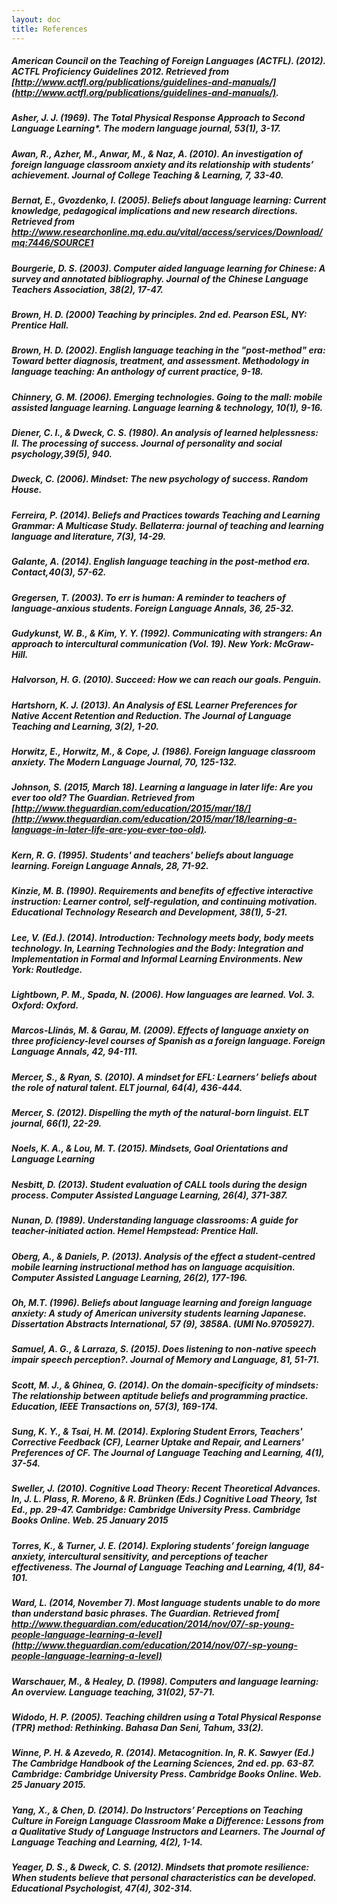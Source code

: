 ```yaml
---
layout: doc
title: References
---
```


##### American Council on the Teaching of Foreign Languages (ACTFL). (2012). ACTFL Proficiency Guidelines 2012. Retrieved from [http://www.actfl.org/publications/guidelines-and-manuals/](http://www.actfl.org/publications/guidelines-and-manuals/). 

##### Asher, J. J. (1969). The Total Physical Response Approach to Second Language Learning*. *The modern language journal*, *53*(1), 3-17.

##### Awan, R., Azher, M., Anwar, M., & Naz, A. (2010). An investigation of foreign language classroom anxiety and its relationship with students’ achievement. Journal of College Teaching & Learning, 7, 33-40.

##### Bernat, E., Gvozdenko, I. (2005). Beliefs about language learning: Current knowledge, pedagogical implications and new research directions. Retrieved from http://www.researchonline.mq.edu.au/vital/access/services/Download/mq:7446/SOURCE1

##### Bourgerie, D. S. (2003). Computer aided language learning for Chinese: A survey and annotated bibliography. *Journal of the Chinese Language Teachers Association*, 38(2), 17-47.

##### Brown, H. D. (2000) Teaching by principles. 2nd ed. Pearson ESL, NY: Prentice Hall.

##### Brown, H. D. (2002). English language teaching in the "post-method" era: Toward better diagnosis, treatment, and assessment. *Methodology in language teaching: An anthology of current practice*, 9-18.

##### Chinnery, G. M. (2006). Emerging technologies. Going to the mall: mobile assisted language learning. *Language learning & technology*, 10(1), 9-16.

##### Diener, C. I., & Dweck, C. S. (1980). An analysis of learned helplessness: II. The processing of success. *Journal of personality and social psychology*,*39*(5), 940.

##### Dweck, C. (2006). *Mindset: The new psychology of success*. Random House.

##### Ferreira, P. (2014). Beliefs and Practices towards Teaching and Learning Grammar: A Multicase Study. *Bellaterra: journal of teaching and learning language and literature*, *7*(3), 14-29.

##### Galante, A. (2014). English language teaching in the post-method era. Contact,40(3), 57-62.

##### Gregersen, T. (2003). To err is human: A reminder to teachers of language-anxious students. Foreign Language Annals, 36, 25-32.

##### Gudykunst, W. B., & Kim, Y. Y. (1992). *Communicating with strangers: An approach to intercultural communication* (Vol. 19). New York: McGraw-Hill.

##### Halvorson, H. G. (2010). *Succeed: How we can reach our goals*. Penguin.

##### Hartshorn, K. J. (2013). An Analysis of ESL Learner Preferences for Native Accent Retention and Reduction. *The Journal of Language Teaching and Learning*, *3*(2), 1-20.

##### Horwitz, E., Horwitz, M., & Cope, J. (1986). Foreign language classroom anxiety. The Modern Language Journal, 70, 125-132.

##### Johnson, S. (2015, March 18). Learning a language in later life: Are you ever too old? The Guardian. Retrieved from [http://www.theguardian.com/education/2015/mar/18/](http://www.theguardian.com/education/2015/mar/18/learning-a-language-in-later-life-are-you-ever-too-old).

##### Kern, R. G. (1995). Students' and teachers' beliefs about language learning. Foreign Language Annals, 28, 71-92.

##### Kinzie, M. B. (1990). Requirements and benefits of effective interactive instruction: Learner control, self-regulation, and continuing motivation. *Educational Technology Research and Development*, *38*(1), 5-21.

##### Lee, V. (Ed.). (2014). Introduction: Technology meets body, body meets technology. In, *Learning Technologies and the Body: Integration and Implementation in Formal and Informal Learning Environments*. New York: Routledge.

##### Lightbown, P. M., Spada, N. (2006). How languages are learned. Vol. 3. Oxford: Oxford.

##### Marcos-Llinás, M. & Garau, M. (2009). Effects of language anxiety on three proficiency-level courses of Spanish as a foreign language. Foreign Language Annals, 42, 94-111.

##### Mercer, S., & Ryan, S. (2010). A mindset for EFL: Learners’ beliefs about the role of natural talent. *ELT journal*, *64*(4), 436-444.

##### Mercer, S. (2012). Dispelling the myth of the natural-born linguist. *ELT journal*, *66*(1), 22-29.

##### Noels, K. A., & Lou, M. T. (2015). Mindsets, Goal Orientations and Language Learning

##### Nesbitt, D. (2013). Student evaluation of CALL tools during the design process. *Computer Assisted Language Learning*, *26*(4), 371-387.

##### Nunan, D. (1989). *Understanding language classrooms: A guide for teacher-initiated action*. Hemel Hempstead: Prentice Hall.

##### Oberg, A., & Daniels, P. (2013). Analysis of the effect a student-centred mobile learning instructional method has on language acquisition. *Computer Assisted Language Learning*, *26*(2), 177-196.

##### Oh, M.T. (1996). Beliefs about language learning and foreign language anxiety: A study of American university students learning Japanese. Dissertation Abstracts International, 57 (9), 3858A. (UMI No.9705927).

##### Samuel, A. G., & Larraza, S. (2015). Does listening to non-native speech impair speech perception?. *Journal of Memory and Language*, *81*, 51-71.

##### Scott, M. J., & Ghinea, G. (2014). On the domain-specificity of mindsets: The relationship between aptitude beliefs and programming practice. *Education, IEEE Transactions on*, *57*(3), 169-174.

##### Sung, K. Y., & Tsai, H. M. (2014). Exploring Student Errors, Teachers' Corrective Feedback (CF), Learner Uptake and Repair, and Learners' Preferences of CF. *The Journal of Language Teaching and Learning*, *4*(1), 37-54.

##### Sweller, J. (2010). Cognitive Load Theory: Recent Theoretical Advances. In, J. L. Plass, R. Moreno, & R. Brünken (Eds.) Cognitive Load Theory, 1st Ed., pp. 29-47. Cambridge: Cambridge University Press. Cambridge Books Online. Web. 25 January 2015 

##### Torres, K., & Turner, J. E. (2014). Exploring students’ foreign language anxiety, intercultural sensitivity, and perceptions of teacher effectiveness. *The Journal of Language Teaching and Learning*, *4*(1), 84-101.

##### Ward, L. (2014, November 7). Most language students unable to do more than understand basic phrases. The Guardian. Retrieved from[ http://www.theguardian.com/education/2014/nov/07/-sp-young-people-language-learning-a-level](http://www.theguardian.com/education/2014/nov/07/-sp-young-people-language-learning-a-level) 

##### Warschauer, M., & Healey, D. (1998). Computers and language learning: An overview. *Language teaching*, *31*(02), 57-71.

##### Widodo, H. P. (2005). Teaching children using a Total Physical Response (TPR) method: Rethinking. *Bahasa Dan Seni, Tahum*, *33*(2).

##### Winne, P. H. & Azevedo, R. (2014). Metacognition. In, R. K. Sawyer (Ed.) *The Cambridge Handbook of the Learning Sciences*, 2nd ed. pp. 63-87. Cambridge: Cambridge University Press. Cambridge Books Online. Web. 25 January 2015.[ ](http://dx.doi.org/10.1017/CBO9781139519526.006)

##### Yang, X., & Chen, D. (2014). Do Instructors’ Perceptions on Teaching Culture in Foreign Language Classroom Make a Difference: Lessons from a Qualitative Study of Language Instructors and Learners. *The Journal of Language Teaching and Learning*, *4*(2), 1-14.

##### Yeager, D. S., & Dweck, C. S. (2012). Mindsets that promote resilience: When students believe that personal characteristics can be developed. *Educational Psychologist*, *47*(4), 302-314.